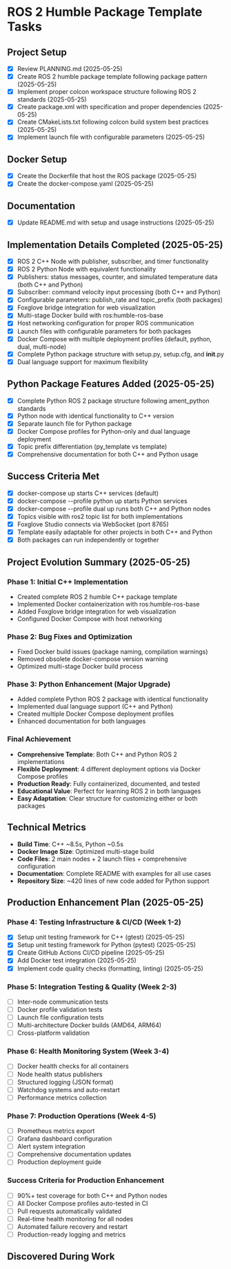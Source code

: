 # ROS 2 Humble Package Template Tasks

## Project Setup
- [x] Review PLANNING.md (2025-05-25)
- [x] Create ROS 2 humble package template following package pattern (2025-05-25)
- [x] Implement proper colcon workspace structure following ROS 2 standards (2025-05-25)
- [x] Create package.xml with specification and proper dependencies (2025-05-25)
- [x] Create CMakeLists.txt following colcon build system best practices (2025-05-25)
- [x] Implement launch file with configurable parameters (2025-05-25)

## Docker Setup
- [x] Create the Dockerfile that host the ROS package (2025-05-25)
- [x] Create the docker-compose.yaml (2025-05-25)

## Documentation
- [x] Update README.md with setup and usage instructions (2025-05-25)

## Implementation Details Completed (2025-05-25)
- [x] ROS 2 C++ Node with publisher, subscriber, and timer functionality
- [x] ROS 2 Python Node with equivalent functionality
- [x] Publishers: status messages, counter, and simulated temperature data (both C++ and Python)
- [x] Subscriber: command velocity input processing (both C++ and Python)
- [x] Configurable parameters: publish_rate and topic_prefix (both packages)
- [x] Foxglove bridge integration for web visualization
- [x] Multi-stage Docker build with ros:humble-ros-base
- [x] Host networking configuration for proper ROS communication
- [x] Launch files with configurable parameters for both packages
- [x] Docker Compose with multiple deployment profiles (default, python, dual, multi-node)
- [x] Complete Python package structure with setup.py, setup.cfg, and __init__.py
- [x] Dual language support for maximum flexibility

## Python Package Features Added (2025-05-25)
- [x] Complete Python ROS 2 package structure following ament_python standards
- [x] Python node with identical functionality to C++ version
- [x] Separate launch file for Python package
- [x] Docker Compose profiles for Python-only and dual language deployment
- [x] Topic prefix differentiation (py_template vs template)
- [x] Comprehensive documentation for both C++ and Python usage

## Success Criteria Met
- [x] docker-compose up starts C++ services (default)
- [x] docker-compose --profile python up starts Python services
- [x] docker-compose --profile dual up runs both C++ and Python nodes
- [x] Topics visible with ros2 topic list for both implementations
- [x] Foxglove Studio connects via WebSocket (port 8765)
- [x] Template easily adaptable for other projects in both C++ and Python
- [x] Both packages can run independently or together

## Project Evolution Summary (2025-05-25)

### Phase 1: Initial C++ Implementation
- Created complete ROS 2 humble C++ package template
- Implemented Docker containerization with ros:humble-ros-base
- Added Foxglove bridge integration for web visualization
- Configured Docker Compose with host networking

### Phase 2: Bug Fixes and Optimization
- Fixed Docker build issues (package naming, compilation warnings)
- Removed obsolete docker-compose version warning
- Optimized multi-stage Docker build process

### Phase 3: Python Enhancement (Major Upgrade)
- Added complete Python ROS 2 package with identical functionality
- Implemented dual language support (C++ and Python)
- Created multiple Docker Compose deployment profiles
- Enhanced documentation for both languages

### Final Achievement
- **Comprehensive Template**: Both C++ and Python ROS 2 implementations
- **Flexible Deployment**: 4 different deployment options via Docker Compose profiles
- **Production Ready**: Fully containerized, documented, and tested
- **Educational Value**: Perfect for learning ROS 2 in both languages
- **Easy Adaptation**: Clear structure for customizing either or both packages

## Technical Metrics
- **Build Time**: C++ ~8.5s, Python ~0.5s
- **Docker Image Size**: Optimized multi-stage build
- **Code Files**: 2 main nodes + 2 launch files + comprehensive configuration
- **Documentation**: Complete README with examples for all use cases
- **Repository Size**: ~420 lines of new code added for Python support

## Production Enhancement Plan (2025-05-25)

### Phase 4: Testing Infrastructure & CI/CD (Week 1-2)
- [x] Setup unit testing framework for C++ (gtest) (2025-05-25)
- [x] Setup unit testing framework for Python (pytest) (2025-05-25)
- [x] Create GitHub Actions CI/CD pipeline (2025-05-25)
- [x] Add Docker test integration (2025-05-25)
- [x] Implement code quality checks (formatting, linting) (2025-05-25)

### Phase 5: Integration Testing & Quality (Week 2-3)
- [ ] Inter-node communication tests
- [ ] Docker profile validation tests
- [ ] Launch file configuration tests
- [ ] Multi-architecture Docker builds (AMD64, ARM64)
- [ ] Cross-platform validation

### Phase 6: Health Monitoring System (Week 3-4)
- [ ] Docker health checks for all containers
- [ ] Node health status publishers
- [ ] Structured logging (JSON format)
- [ ] Watchdog systems and auto-restart
- [ ] Performance metrics collection

### Phase 7: Production Operations (Week 4-5)
- [ ] Prometheus metrics export
- [ ] Grafana dashboard configuration
- [ ] Alert system integration
- [ ] Comprehensive documentation updates
- [ ] Production deployment guide

### Success Criteria for Production Enhancement
- [ ] 90%+ test coverage for both C++ and Python nodes
- [ ] All Docker Compose profiles auto-tested in CI
- [ ] Pull requests automatically validated
- [ ] Real-time health monitoring for all nodes
- [ ] Automated failure recovery and restart
- [ ] Production-ready logging and metrics

## Discovered During Work
